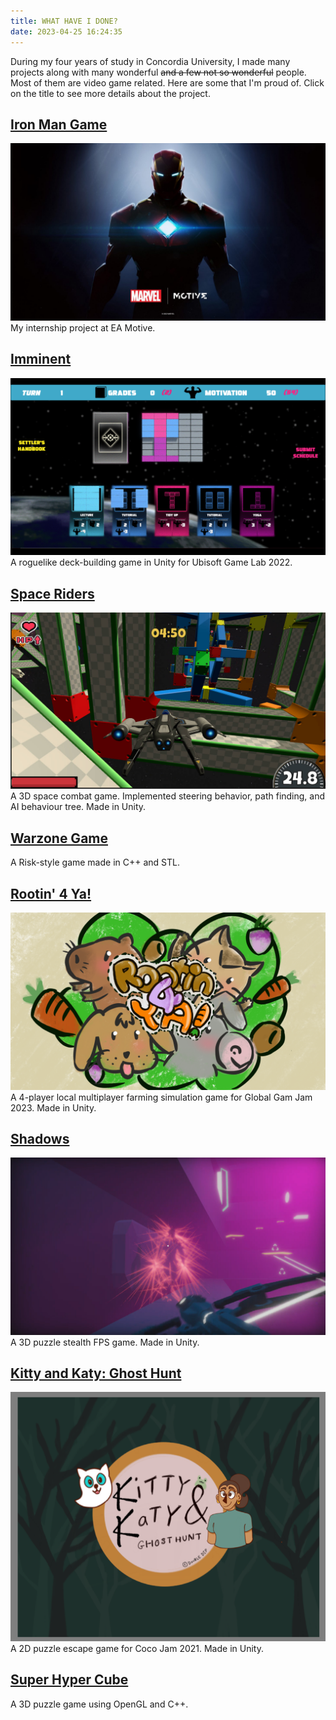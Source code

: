 ```yaml
---
title: WHAT HAVE I DONE?
date: 2023-04-25 16:24:35
---
```


During my four years of study in Concordia University, I made many projects along with many wonderful ~~and a few not so wonderful~~ people. Most of them are video game related. Here are some that I'm proud of.
Click on the title to see more details about the project.

## [Iron Man Game](/projects/ironman) 
![Iron Man Game Key Art](/images/IronMan.jpg)
My internship project at EA Motive.

## [Imminent](/projects/imminent)
![Imminent Gameplay](/images/Imminent.png)
A roguelike deck-building game in Unity for Ubisoft Game Lab 2022.

## [Space Riders](/projects/spaceriders)
![Space Riders Gameplay](/images/spacerider2.jpg)
A 3D space combat game. Implemented steering behavior, path finding, and AI behaviour tree. Made in Unity. 

## [Warzone Game](/projects/warzone)
A Risk-style game made in C++ and STL.

## [Rootin' 4 Ya!](/projects/rootin4ya)
![Rootin' 4 Ya! Cover Art](/images/rootin4yacover.png)
A 4-player local multiplayer farming simulation game for Global Gam Jam 2023. Made in Unity.

## [Shadows](/projects/shadows)
![Shadows Cover Art](/images/shadows.png)
A 3D puzzle stealth FPS game. Made in Unity.

## [Kitty and Katy: Ghost Hunt](/projects/kittyandkaty)
![Kitty and Katy: Ghost Hunt Cover Art](/images/kittyandkaty.png)
A 2D puzzle escape game for Coco Jam 2021. Made in Unity.

## [Super Hyper Cube](/projects/superhypercube)
A 3D puzzle game using OpenGL and C++.